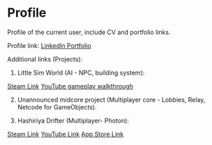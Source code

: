 # Profile
Profile of the current user, include CV and portfolio links.

Profile link:
[LinkedIn Portfolio](https://www.linkedin.com/in/anton-cernyavskiy-8a7995209/details/projects/)

Additional links (Projects):

1. Little Sim World (AI - NPC, building system):

[Steam Link](https://store.steampowered.com/app/1429880/Little_Sim_World/)
[YouTube gameplay walkthrough](https://www.youtube.com/watch?v=f4q46HIgAWk)

2. Unannounced midcore project (Multiplayer core - Lobbies, Relay, Netcode for GameObjects).

3. Hashiriya Drifter (Multiplayer- Photon):

[Steam Link](https://store.steampowered.com/app/1336560/Hashiriya_DrifterOnline_Drift_Racing_Multiplayer_DRIFTDRAGRACING/)
[YouTube Link](https://www.youtube.com/watch?v=YnwUhDi3dQk)
[App Store Link](https://apps.apple.com/us/app/hashiriya-drifter-car-games/id1467291840)
